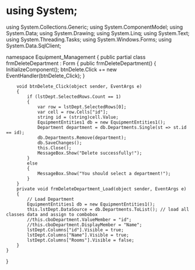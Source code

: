 # using System;
using System.Collections.Generic;
using System.ComponentModel;
using System.Data;
using System.Drawing;
using System.Linq;
using System.Text;
using System.Threading.Tasks;
using System.Windows.Forms;
using System.Data.SqlClient;

namespace Equipment_Management
{
    public partial class frmDeleteDepartment : Form
    {
        public frmDeleteDepartment()
        {
            InitializeComponent();
            btnDelete.Click += new EventHandler(btnDelete_Click);
        }

        void btnDelete_Click(object sender, EventArgs e)
        {
            if (lstDept.SelectedRows.Count == 1)
            {
                var row = lstDept.SelectedRows[0];
                var cell = row.Cells["id"];
                string id = (string)cell.Value;
                EquipmentEntities1 db = new EquipmentEntities1();
                Department department = db.Departments.Single(st => st.id == id);
                db.Departments.Remove(department);
                db.SaveChanges();
                this.Close();
                MessageBox.Show("Delete successfully!");
            }
            else
            {
                MessageBox.Show("You should select a department!");
            }
        }
        private void frmDeleteDepartment_Load(object sender, EventArgs e)
        {
            // Load Department
            EquipmentEntities1 db = new EquipmentEntities1();
            this.lstDept.DataSource = db.Departments.ToList(); // load all classes data and assign to combobox
            //this.cboDepartment.ValueMember = "id";
            //this.cboDepartment.DisplayMember = "Name";
            lstDept.Columns["id"].Visible = true;
            lstDept.Columns["Name"].Visible = true;
            lstDept.Columns["Rooms"].Visible = false;
        }
    }
}
